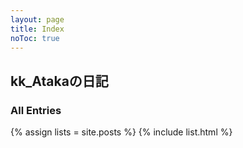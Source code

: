 ```yaml
---
layout: page
title: Index
noToc: true
---
```


## kk_Atakaの日記

### All Entries

{% assign lists = site.posts %}
{% include list.html %}
